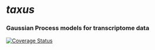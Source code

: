 # _taxus_

### Gaussian Process models for transcriptome data

[![Coverage Status](https://coveralls.io/repos/github/holmrenser/taxus/badge.svg?branch=main)](https://coveralls.io/github/holmrenser/taxus?branch=main)
